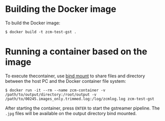 # Building the Docker image #

To build the Docker image:

```
$ docker build -t zcm-test-gst .
```

# Running a container based on the image #

To execute thecontainer, use [bind mount](https://docs.docker.com/storage/bind-mounts/) to share files and directory between the host PC and the Docker container file system:

```
$ docker run -it --rm --name zcm-container -v /path/to/output/directory:/root/output -v /path/to/00245.images_only.trimmed.log:/log/zcmlog.log zcm-test-gst
```

After starting the container, press `ENTER` to start the gstreamer pipeline. The `.jpg` files will be available on the output directory bind mounted.
